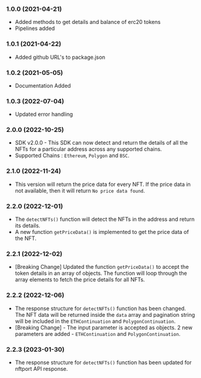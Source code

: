 ### 1.0.0 (2021-04-21)

* Added methods to get details and balance of erc20 tokens
* Pipelines added

### 1.0.1 (2021-04-22)

* Added github URL's to package.json

### 1.0.2 (2021-05-05)

* Documentation Added

### 1.0.3 (2022-07-04)

* Updated error handling

### 2.0.0 (2022-10-25)

* SDK v2.0.0 - This SDK can now detect and return the details of all the NFTs for a particular address across any supported chains.
* Supported Chains : `Ethereum`, `Polygon` and `BSC`.

### 2.1.0 (2022-11-24)

* This version will return the price data for every NFT. If the price data in not available, then it will return `No price data found`.

### 2.2.0 (2022-12-01)

* The `detectNFTs()` function will detect the NFTs in the address and return its details.
* A new function `getPriceData()` is implemented to get the price data of the NFT.

### 2.2.1 (2022-12-02)

* [Breaking Change] Updated the function `getPriceData()` to accept the token details in an array of objects. The function will loop through the array elements to fetch the price details for all NFTs.

### 2.2.2 (2022-12-06)

* The response structure for `detectNFTs()` function has been changed. The NFT data will be returned inside the `data` array and pagination string will be included in the `ETHContinuation` and `PolygonContinuation`.
* [Breaking Change] - The input parameter is accepted as objects. 2 new parameters are added - `ETHContinuation` and `PolygonContinuation`.


### 2.2.3 (2023-01-30)

* The response structure for `detectNFTs()` function has been updated for nftport API response. 